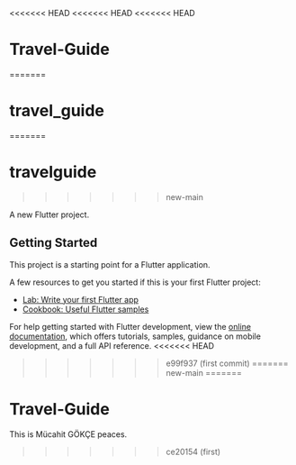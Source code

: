 <<<<<<< HEAD
<<<<<<< HEAD
<<<<<<< HEAD
# Travel-Guide
=======
# travel_guide
=======
# travelguide
>>>>>>> new-main

A new Flutter project.

## Getting Started

This project is a starting point for a Flutter application.

A few resources to get you started if this is your first Flutter project:

- [Lab: Write your first Flutter app](https://docs.flutter.dev/get-started/codelab)
- [Cookbook: Useful Flutter samples](https://docs.flutter.dev/cookbook)

For help getting started with Flutter development, view the
[online documentation](https://docs.flutter.dev/), which offers tutorials,
samples, guidance on mobile development, and a full API reference.
<<<<<<< HEAD
>>>>>>> e99f937 (first commit)
=======
>>>>>>> new-main
=======
# Travel-Guide
This is Mücahit GÖKÇE peaces.
>>>>>>> ce20154 (first)
